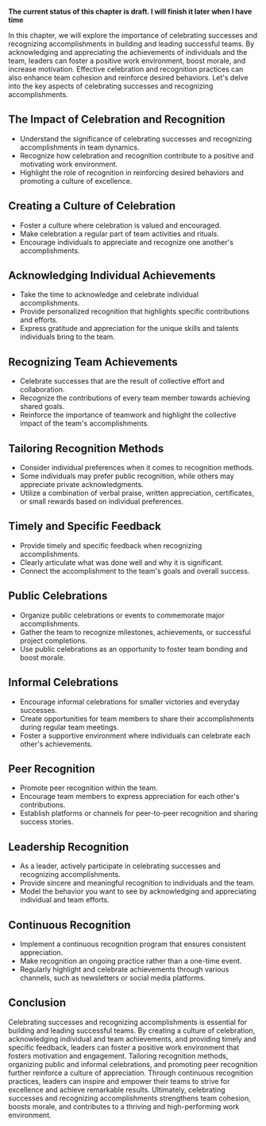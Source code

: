 **The current status of this chapter is draft. I will finish it later when I have time**

In this chapter, we will explore the importance of celebrating successes and recognizing accomplishments in building and leading successful teams. By acknowledging and appreciating the achievements of individuals and the team, leaders can foster a positive work environment, boost morale, and increase motivation. Effective celebration and recognition practices can also enhance team cohesion and reinforce desired behaviors. Let's delve into the key aspects of celebrating successes and recognizing accomplishments.

The Impact of Celebration and Recognition
-----------------------------------------

* Understand the significance of celebrating successes and recognizing accomplishments in team dynamics.
* Recognize how celebration and recognition contribute to a positive and motivating work environment.
* Highlight the role of recognition in reinforcing desired behaviors and promoting a culture of excellence.

Creating a Culture of Celebration
---------------------------------

* Foster a culture where celebration is valued and encouraged.
* Make celebration a regular part of team activities and rituals.
* Encourage individuals to appreciate and recognize one another's accomplishments.

Acknowledging Individual Achievements
-------------------------------------

* Take the time to acknowledge and celebrate individual accomplishments.
* Provide personalized recognition that highlights specific contributions and efforts.
* Express gratitude and appreciation for the unique skills and talents individuals bring to the team.

Recognizing Team Achievements
-----------------------------

* Celebrate successes that are the result of collective effort and collaboration.
* Recognize the contributions of every team member towards achieving shared goals.
* Reinforce the importance of teamwork and highlight the collective impact of the team's accomplishments.

Tailoring Recognition Methods
-----------------------------

* Consider individual preferences when it comes to recognition methods.
* Some individuals may prefer public recognition, while others may appreciate private acknowledgments.
* Utilize a combination of verbal praise, written appreciation, certificates, or small rewards based on individual preferences.

Timely and Specific Feedback
----------------------------

* Provide timely and specific feedback when recognizing accomplishments.
* Clearly articulate what was done well and why it is significant.
* Connect the accomplishment to the team's goals and overall success.

Public Celebrations
-------------------

* Organize public celebrations or events to commemorate major accomplishments.
* Gather the team to recognize milestones, achievements, or successful project completions.
* Use public celebrations as an opportunity to foster team bonding and boost morale.

Informal Celebrations
---------------------

* Encourage informal celebrations for smaller victories and everyday successes.
* Create opportunities for team members to share their accomplishments during regular team meetings.
* Foster a supportive environment where individuals can celebrate each other's achievements.

Peer Recognition
----------------

* Promote peer recognition within the team.
* Encourage team members to express appreciation for each other's contributions.
* Establish platforms or channels for peer-to-peer recognition and sharing success stories.

Leadership Recognition
----------------------

* As a leader, actively participate in celebrating successes and recognizing accomplishments.
* Provide sincere and meaningful recognition to individuals and the team.
* Model the behavior you want to see by acknowledging and appreciating individual and team efforts.

Continuous Recognition
----------------------

* Implement a continuous recognition program that ensures consistent appreciation.
* Make recognition an ongoing practice rather than a one-time event.
* Regularly highlight and celebrate achievements through various channels, such as newsletters or social media platforms.

Conclusion
----------

Celebrating successes and recognizing accomplishments is essential for building and leading successful teams. By creating a culture of celebration, acknowledging individual and team achievements, and providing timely and specific feedback, leaders can foster a positive work environment that fosters motivation and engagement. Tailoring recognition methods, organizing public and informal celebrations, and promoting peer recognition further reinforce a culture of appreciation. Through continuous recognition practices, leaders can inspire and empower their teams to strive for excellence and achieve remarkable results. Ultimately, celebrating successes and recognizing accomplishments strengthens team cohesion, boosts morale, and contributes to a thriving and high-performing work environment.
